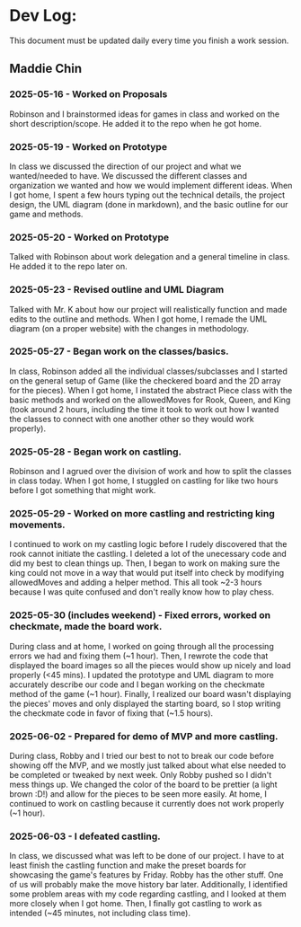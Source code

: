 # Dev Log:

This document must be updated daily every time you finish a work session.

## Maddie Chin

### 2025-05-16 - Worked on Proposals
Robinson and I brainstormed ideas for games in class and worked on the short description/scope. He added it to the repo when he got home.  

### 2025-05-19 - Worked on Prototype
In class we discussed the direction of our project and what we wanted/needed to have. We discussed
the different classes and organization we wanted and how we would implement 
different ideas. When I got home, I spent a few hours typing out the 
technical details, the project design, the UML diagram (done in 
markdown), and the basic outline for our game and methods.  

### 2025-05-20 - Worked on Prototype
Talked with Robinson about work delegation and a general timeline in class. He added 
it to the repo later on.

### 2025-05-23 - Revised outline and UML Diagram
Talked with Mr. K about how our project will realistically function 
and made edits to the outline and methods. When I got home, I remade 
the UML diagram (on a proper website) with the changes in methodology. 

### 2025-05-27 - Began work on the classes/basics.
In class, Robinson added all the individual classes/subclasses and 
I started on the general setup of Game (like the checkered board and the 2D
array for the pieces). When I got home, I instated the abstract Piece class
with the basic methods and worked on the allowedMoves for Rook, Queen, and 
King (took around 2 hours, including the time it took to work out how I wanted the classes
to connect with one another other so they would work properly).  

### 2025-05-28 - Began work on castling.
Robinson and I agrued over the division of work and how to split the classes 
in class today. When I got home, I stuggled on castling for like two hours 
before I got something that might work. 

### 2025-05-29 - Worked on more castling and restricting king movements.
I continued to work on my castling logic before I rudely discovered 
that the rook cannot initiate the castling. I deleted a lot of the 
unecessary code and did my best to clean things up. Then, I began to work on 
making sure the king could not move in a way that would put itself into 
check by modifying allowedMoves and adding a helper method. This all took ~2-3 
hours because I was quite confused and don't really know how to play chess.   

### 2025-05-30 (includes weekend) - Fixed errors, worked on checkmate, made the board work.
During class and at home, I worked on going through all the processing 
errors we had and fixing them (~1 hour). Then, I rewrote the code that 
displayed the board images so all the pieces would show up nicely and load
properly (<45 mins). I updated the prototype and UML diagram to more 
accurately describe our code and I began working on the checkmate method 
of the game (~1 hour). Finally, I realized our board wasn't displaying the 
pieces' moves and only displayed the starting board, so I stop writing the checkmate 
code in favor of fixing that (~1.5 hours).  

### 2025-06-02 - Prepared for demo of MVP and more castling.
During class, Robby and I tried our best to not to break our code before showing 
off the MVP, and we mostly just talked about what else needed to be completed or 
tweaked by next week. Only Robby pushed so I didn't mess things up. We changed the color of the board to be prettier (a light brown :D!) 
and allow for the pieces to be seen more easily. At home, I continued 
to work on castling because it currently does not work properly (~1 hour).   

### 2025-06-03 - I defeated castling.
In class, we discussed what was left to be done of our project. I have to 
at least finish the castling function and make the preset boards for showcasing 
the game's features by Friday. Robby has the other stuff. One of us will 
probably make the move history bar later. Additionally, I identified some 
problem areas with my code regarding castling, and I looked at them more 
closely when I got home. Then, I finally got castling to work as intended (~45 minutes, not including class time).  


